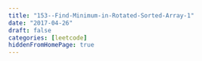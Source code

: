 ```yaml
---
title: "153--Find-Minimum-in-Rotated-Sorted-Array-1"
date: "2017-04-26"
draft: false
categories: [leetcode]
hiddenFromHomePage: true
---
```


